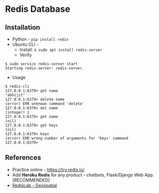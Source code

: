 # Redis Database

## Installation
* Python - `pip install redis`
* Ubuntu CLI - 
  - Install: `$ sudo apt install redis-server`
  - Verify 
```console
$ sudo service redis-server start
Starting redis-server: redis-server.
```
  - Usage
```console
$ redis-cli
127.0.0.1:6379> get name
"abhijit"
127.0.0.1:6379> delete name
(error) ERR unknown command 'delete'
127.0.0.1:6379> del name
(integer) 1
127.0.0.1:6379> get name
(nil)
127.0.0.1:6379> get keys
(nil)
127.0.0.1:6379> keys
(error) ERR wrong number of arguments for 'keys' command
127.0.0.1:6379>
```

## References
* Practice online - https://try.redis.io/
* Add __Heroku Redis__ for any product - chatbots, Flask/Django Web App. [RECOMMENDED]
* [RedisLab - Geospatial](https://github.com/Altoros/redis-labs-use-cases/tree/master/geospatial)
